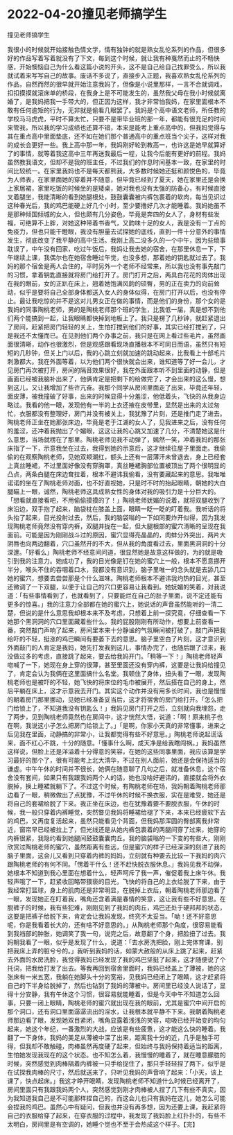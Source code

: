 # 2022-04-20撞见老师搞学生



撞见老师搞学生



我很小的时候就开始接触色情文学，情有独钟的就是熟女乱伦系列的作品，但很多好的作品写着写着就没有了下文，每到这个时候，就让我有种戛然而止的不畅快感，开始懊恼自己为什么看这篇小说的开头，这不是自己给自己找罪受么，所以我就试着来写写自己的故事。废话不多说了，直接步入正题，我喜欢熟女乱伦系列的作品，自然而然的很早就开始注意我妈了，但像是小说里那样，一言不合就调戏，扣扣摸摸就滚床单的桥段，在我身上是不可能发生的，虽然我父母在我小时候就离婚了，是我妈把我一手带大的，但正因为这样，我才非常怕我妈，在家里面根本不敢有任何逾矩的行为，无非就是偷看几眼罢了。我妈是个高中语文老师，所任教的学校马马虎虎，平时不算太忙，只要不是带毕业班的那一年，都能有很充足的时间来管我，所以我的学习成绩也还算不错，本来是能考上重点高中的，但我妈觉得与其在重点高中里面垫底，还不如在她们那个普通高中的重点班当个尖子，这样对我的成长会更好一些。我上高中那一年，我妈刚好轮到教高一，也许这是她早就算好了的事情，就等着我这高中三年再送我最后一程，让我今后能有更好的前程。我妈虽然教我语文，但却不是我的班主任，不过我们的作息时间基本一致，在家里的时间比较统一。在家里我妈也不是每天都熊我，大多数时候她还挺和颜悦色的，毕竟为人师表，在家里面她的穿着并不随意，但毕竟已经到了夏天，她在家里还是会换上家居裙，家里吃饭的时候坐的是矮桌，她对我也没有太强的防备心，有时候直接叉着腿坐，我能清晰的看到她腿根处，鼓鼓囊囊被内裤包裹着的软肉，每当见识过这种春光后，我的鸡巴能硬上好几个小时，至少要撸好几次才能睡着。我妈她虽不是那种倾国倾城的女人，但也颇有几分姿色，毕竟是奔四的女人了，身材有些发福，可绝算不上胖，对她这种带着书香气，又韵味十足的女人，我是没有一丁点的免疫力，但也只能干瞪眼，我没有胆量去试探她的底线，直到一件十分意外的事情发生，彻底改变了我平静的高中生活。我刚上高二没多久的一个中午，因为些琐事耽误了，中午没有回家，吃过午饭后，我妈让我去她的宿舍，在那里休息一下，下午继续上课，我偶尔也在她宿舍睡过午觉，也没多想，那着她的钥匙就过去了。我妈的那个宿舍是两人合住的，平时另外一个老师不经常来，所以我也没有事先敲门的习惯，拿着钥匙直接就将房门给打开了。房门打开之后，两具白花花的肉体出现在我的眼前，女的正趴在床上，翘着她饱满风韵的硕臀，男的正在卖力的向前耸动，似乎是要将自己全部身体都送入女人的身体似得，在房门打开以后，也没有停止。最让我吃惊的并不是这对儿男女正在做的事情，而是他们的身份，那个女的是我妈的同事陶桃老师，男的是陶桃老师那个班的学生，比我低一届，真是想不到他们两个能搞到一起，让我眼睛都快掉到地板上了。我只是楞了几秒钟，就赶紧退出了房间，赶紧把房门轻轻的关上，生怕打搅到他们的好事，其实已经打搅到了，只是我还不太懂而已。在见到他们两个办事之前，我只是在网上看过些毛片，虽然画面很清晰，动作也很激烈，但是观感跟看现场直播根本不可同日而语，虽然只有短短的几秒钟，但关上门以后，我的心跳立刻就加速的跳动起来，比我看上十部毛片刺激都大。我在外面等着，以为他们两个很快就会出来，谁知道等了好一会儿，才见房门再次被打开，房间的隔音效果很好，我在外面跟本听不到里面的动静，但是画面已经被我脑补出来了，他俩肯定是把剩下的给做完了，才会出来的这么慢，想到这儿，又让我增加了些许亢奋。我那个同学从房间里面走了出来，毕竟还年轻，面皮薄，被我撞破了好事，出来的时候显得十分羞涩，他低着头，飞快的从我身边略过。我看的他一眼，发现他有一半的上衣还掖在皮带里，显然是出来的太过匆忙，衣服都没有整理好，房门并没有被关上，我犹豫了片刻，还是推门走了进去。陶桃老师正坐在她那张床边，毕竟是老于江湖的女人了，见我进来之后，没有任何的羞涩，还冲着我抛出了个媚眼，这这让我的心跳又加速了几分，不清楚她这是什么意思，当场就楞在了那里。陶桃老师见我不动弹了，嫣然一笑，冲着我妈的那张床指了一下，示意我坐在过去，我得到她的示意后，这才继续往屋子里面走。我偷偷的在观察陶桃老师，见她双颊潮红，额头上还有一层薄汗未曾退去，身上已经套上真丝睡裙，不过里面好像没有穿胸罩，真丝睡裙胸部位置被顶出了两个很明显的凸点，两条白腿在床边耷拉着，根本不避讳我偷看，没有要藏起来的意思。我唯唯诺诺的坐在了陶桃老师对面，也不好直视她，只是时不时的抬起眼睛，朝她的大白腿瞄上一眼，诚然，陶桃老师这具成熟女性的身体对我的吸引力是十分巨大的。「想看就直接看吧，不用偷偷摸摸的了！」陶桃老师妩媚的说着，就将双腿收到了床沿边，双手抱了起来，脑袋枕在膝盖上面，眼睛一眨一眨的盯着我。我听话的将头抬了起来，目光投射过去，然后，我的脑袋嗡的一下如同要炸开似得，因为我发现陶桃老师竟然没有穿内裤，双腿并拢在一起，但大腿根部的蜜穴清晰的呈现在我面前。可能是因为刚刚战斗过的原因，蜜穴显得亮晶晶的，肉蚌分外突出，两片大阴唇也向两边翻着，穴口虽然开的不大，但从我的角度看过去，里面黑洞洞的十分深邃。「好看么」陶桃老师不经意间问道，很显然她是故意这样做的，为的就是吸引到我的注意力。她成功了，我的目光像是钉在她的蜜穴上一般，根本不愿意挪开半分，喉头不住的吞咽着口水，我都没有意识到，脑子里唯一的念头就是去舔几口她的蜜穴，想要去尝尝那是个什么滋味。陶桃老师根本不避讳我灼热的目光，甚至还微调了一下双腿，以便于让自己的穴口更容易让我看到。她妩媚的笑着，对我说道：「有些事情看到了，也就看到了，只要能烂在自己的肚子里面，说不定还能有更多的惊喜。」我的注意力全部都在她的蜜穴上，她说话的声音虽然能听的一清二楚，但说的是什么意思我却根本来不及考虑，只想着上前一探究竟，仔细查看一下她那个黑洞洞的穴口里面藏着些什么。我的屁股刚刚有所动作，想要上前查看一番，突然敲门声响了起来，房间里本来十分静谧的气氛瞬间被打破了，敲门声把我给吓的不轻，挺涨的鸡巴瞬间有要萎下去的意思。脑子里空白了片刻，这才意识到外面敲门的人肯定是我妈，她先打发我到这儿，事情办完了，也随后跟了过来，我没做过多的考虑，直接跳了起来，要去给我妈开门。「稍等一下！」陶桃老师轻声唿喊了一下，她现在身上穿的很薄，甚至里面还没有穿内裤，这要是让我妈给撞见了，肯定会认为我俩在这里面搞什么名堂。我顿住了身体，扭头看了一眼，发现陶桃老师也是被吓的不轻，她飞快的将床位的毛巾被展开，然后搭在自己的身上，然后平躺在床上，这才示意我去开门。其实这个动作并没有用多长时间，我也是慢慢的朝着房门那里挪动，见她已经准备妥当后，这才将宿舍的房门给打开。「怎么把门给锁上了，不知道我没有钥匙么！」我妈见房门打开之后，立刻就向我埋怨，走了两步，见到陶桃老师竟然也在房间中，这才恍然大悟，说道：「啊！原来桃子也在啊，我说这小子怎么把房门给锁上了。」「是啊，你家小天真的非常懂事，进来之后见我在里面，动静搞的非常小，让我都觉得有些不好意思。」陶桃老师说起谎话来，面不红心不跳，十分的随意。「懂事什么啊，成天净是给我瞎闯祸。」我妈虽然这样说，但脸上还是洋溢着十分得意的笑容，在她的这些同事里面，我应该算是学习最好的那个了，很有可能考上北大清华，不过在别人面前，她还是会保持适当的谦虚。中午午休的时间并不很长，她俩在随意聊了几句之后，就准备休息，这个宿舍没有套间，如果只有我跟我妈两个人的话，她也没啥好避讳的，直接就会将外衣脱掉，换上睡裙就躺下了。不过这个时候，有陶桃老师在场，我妈朝着陶桃老师那边看了一眼，稍微做出了点犹豫，不过午休的时候不换衣服，实在是难受，她还是将自己的套裙给脱了下来。我正坐在床边，也在犹豫着要不要脱衣服，午休的时候，我一般只穿着内裤睡觉，突然瞥见我妈将睡裙给褪了下来，本来已经疲软下去的鸡巴，又再度复活起来，虽然只能看见个背面，但我妈那浑圆的臀部离我非常近，窗帘早已经被拉上了，但光线还是从她内裤包裹着的两腿间穿了过来，她穿的内裤很紧，我隐约看到她腿间鼓鼓囊囊肉丘。我的脑袋嗡的一下变的有些大，刚刚欣赏过陶桃老师的蜜穴，虽然距离有些远，但是蜜穴的样子已经深深的刻进了我的脑子里面，这会儿又看到只穿着内裤的妈妈，立刻就有种要去比较一下我妈的肉穴跟陶桃老师的有何不同。「愣着干什么！还不赶快脱衣服休息。」我妈见我不动弹，她根本不知道到我心里面在想着什么，轻声呵斥了我一声，催促着我上床午休。我轻声哦了一下，赶紧收回略带猥亵的目光，飞快的将自己的上衣给脱了下来，由于我经常打篮球，身上的肌肉还是非常明显，在脱掉上衣后，朝着陶桃老师那边看了一眼，发现她正在盯着我，嘴角还含着满是春情的笑意，这让我有些不好意思。在脱裤子的时候，我有些犯难，刚刚见到了我妈的肉丘，鸡巴还处于硬邦邦的状态，这要是把裤子给脱下来，肯定会让我妈发现，终究不太妥当。「呦！还不好意思呢，你是我看着长大的，还有啥不好意思的。」从陶桃老师那个角度，很容易能看到我裆部的肿胀，她调笑了我一句，说完之后，故意翻了个身，把脸扭了过去。我妈朝我看了一眼，似乎是发现了什么，说道：「去水房洗把脸，刚上完体育课，别把我床上弄的脏兮兮的。」我听到我妈的话，如蒙大赦般的从床上跳了起来，赶紧去外面的水房洗脸，我觉得我妈已经发现了我的鸡巴坚挺了起来，这才随便说了个托词，把我给打发了出去。等我再回到宿舍里面时，我妈已经盖上了薄被，她的这张床有一米五宽，我躺在她脚头十分的宽裕，见我妈已经闭上了眼睛，这才赶紧将自己的下半身给脱掉了，然后也钻到了我妈的薄被中。房间里已经没人说话了，显得十分安静，我有午休这个习惯，很容易就能睡着，但是今天中午不知道怎么回事，只要一闭上眼睛，陶桃老师的蜜穴就出现在我的眼前，尤其是蜜穴中间开启的那个洞口，还有洞口里面潺潺流出的淫水，让我根本就平静不下来。我朝着陶桃老师那边看了眼，发现她双目紧闭，嘴角显露着浅浅的笑容，唿吸已经开始变的均匀起来，她这个年纪，一番激烈的大战，应该是有些疲惫，这才能这么快的睡着。我翻了一下身体，我妈的美足从薄被中深了出来，距离我十分的近，几乎是触手可得，但我却不敢触碰，肉棒虽然再度硬了起来，但始终与我妈保持着适当的距离，生怕她发现我现在的这个状态。也不知怎么着，我慢慢的睡着了，就在睡意朦胧的时候，突然感觉到肉棒隔着内裤被一只手给捉住了，那只手轻轻捏了两下，似乎是在试探我肉棒的尺寸，然后就送来了，只听见我妈的声音响了起来：「小天，该上课了，快点起床。」我这才睁开眼睛，发现陶桃老师不知道什么时候已经离开了，房间里面只有我跟我妈两个人，突然感觉到刚才肉棒被人捏了几下有些不真实，因为我知道我自己是不可能那样捏自己的，而这会儿也只有我妈在这儿，她怎么可能会捏我的鸡巴。虽然心中有疑问，但我也并没有再多想，因为还要上课，我赶紧将自己的衣服给穿了起来，在穿衣服的过程中，我发现了我妈脸上红扑扑的，有些不太明白，房间里是有空调的，她睡个觉也不至于会热成这个样子。【完】


